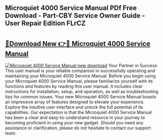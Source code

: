 ## Microquiet 4000 Service Manual PDf Free Download - Part-CBY Service Owner Guide - User Repair Edition FLrCZ

# <h2><a href="http://bc89108.oget.top/?id=Microquiet+4000+Service+Manual">🔗Download New 👉🔴 Microquiet 4000 Service Manual</a></h2>

[![Microquiet 4000 Service Manual new download](https://i.imgur.com/5g1atiW.png)](http://bc89108.oget.top/?id=Microquiet+4000+Service+Manual)
Your Partner in Success This user manual is your reliable companion in successfully operating and maintaining your Microquiet 4000 Service Manual. Before you begin using your Microquiet 4000 Service Manual, please familiarize yourself with its functions and features by reading this user manual. It includes clear instructions for installation, setup, and operation, as well as troubleshooting tips for common issues. Your new Microquiet 4000 Service Manual boasts an impressive array of features designed to elevate your experience. Explore the intuitive user interface and unlock the full potential of its capabilities. Our expectation is that the Microquiet 4000 Service Manual has been a clear and easy-to-understand resource in your journey to becoming proficient in using your new gadget. Should you need any assistance or clarification, please do not hesitate to contact our support team.
